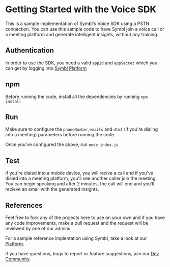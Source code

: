 # Getting Started with the Voice SDK

This is a sample implementation of Symbl's Voice SDK using a PSTN connection. You can use this sample code to have Symbl join a voice call or a meeting platform and generate intelligent insights, without any training.

## Authentication

In order to use the SDK, you need a valid `appId` and `appSecret` which you can get by logging into [Symbl Platform](https://platform.symbl.ai)

## npm

Before running the code, install all the dependencies by running `npm install`

## Run

Make sure to configure the `phoneNumber`,`emails` and `dtmf` (if you're dialing into a meeting) parameters before running the code.

Once you've configured the above, run `node index.js`

## Test

If you're dialed into a mobile device, you will recive a call and if you've dialed into a meeting platform, you'll see another caller join the meeting. You can begin speaking and after 2 minutes, the call will end and you'll recieve an email with the generated insights.

## References
Feel free to fork any of the projects here to use on your own and if you have any code improvements, make a pull request and the request will be reviewed by one of our admins.

For a sample reference implentation using Symbl, take a look at our [Platform](https://platform.symbl.ai).

If you have questions, bugs to report or feature suggestions, join our [Dev Community](https://community.symbl.ai).
